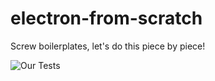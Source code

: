 # electron-from-scratch
Screw boilerplates, let's do this piece by piece!

![Our Tests](https://github.com/mcgrue/electron-from-scratch/actions/workflows/test.yml/badge.svg)